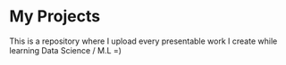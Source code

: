 # My Projects

This is a repository where I upload every presentable work I create while learning Data Science / M.L
=)
